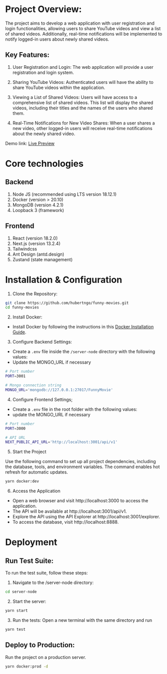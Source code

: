 # Project Overview:

The project aims to develop a web application with user registration and login functionalities, allowing users to share YouTube videos and view a list of shared videos. Additionally, real-time notifications will be implemented to notify logged-in users about newly shared videos.

## Key Features:

1. User Registration and Login: The web application will provide a user registration and login system.

2. Sharing YouTube Videos: Authenticated users will have the ability to share YouTube videos within the application.

3. Viewing a List of Shared Videos: Users will have access to a comprehensive list of shared videos. This list will display the shared videos, including their titles and the names of the users who shared them.

4. Real-Time Notifications for New Video Shares: When a user shares a new video, other logged-in users will receive real-time notifications about the newly shared video.

Demo link: [Live Preview](http://13.212.82.60:3000/)

# Core technologies

## Backend

1. Node JS (recommended using LTS version 18.12.1)
2. Docker (version > 20.10)
3. MongoDB (version 4.2.1)
4. Loopback 3 (framework)

## Frontend

1. React (version 18.2.0)
2. Next.js (version 13.2.4)
3. Tailwindcss
4. Ant Design (antd.design)
5. Zustand (state management)

# Installation & Configuration

1. Clone the Repository:

```bash
git clone https://github.com/hubertngo/funny-movies.git
cd funny-movies
```

2. Install Docker:

- Install Docker by following the instructions in this [Docker Installation Guide](https://docs.docker.com/engine/install/ubuntu/).

3. Configure Backend Settings:

- Create a `.env` file inside the `/server-node` directory with the following values:
- Update the MONGO_URL if necessary

```bash
# Port number
PORT=3001

# Mongo connection string
MONGO_URL='mongodb://127.0.0.1:27017/FunnyMovie'
```

4. Configure Frontend Settings;

- Create a `.env` file in the root folder with the following values:
- update the MONGO_URL if necessary

```bash
# Port number
PORT=3000

# API URL
NEXT_PUBLIC_API_URL='http://localhost:3001/api/v1'
```

5. Start the Project

Use the following command to set up all project dependencies, including the database, tools, and environment variables. The command enables hot refresh for automatic updates.

```bash
yarn docker:dev
```

6. Access the Application

- Open a web browser and visit http://localhost:3000 to access the application.
- The API will be available at http://localhost:3001/api/v1.
- Explore the API using the API Explorer at http://localhost:3001/explorer.
- To access the database, visit http://localhost:8888.

# Deployment

## Run Test Suite:

To run the test suite, follow these steps:

1. Navigate to the /server-node directory:

```bash
cd server-node
```

2. Start the server:

```bash
yarn start
```

3. Run the tests:
   Open a new terminal with the same directory and run

```bash
yarn test
```

## Deploy to Production:

Run the project on a production server.

```bash
yarn docker:prod -d
```
